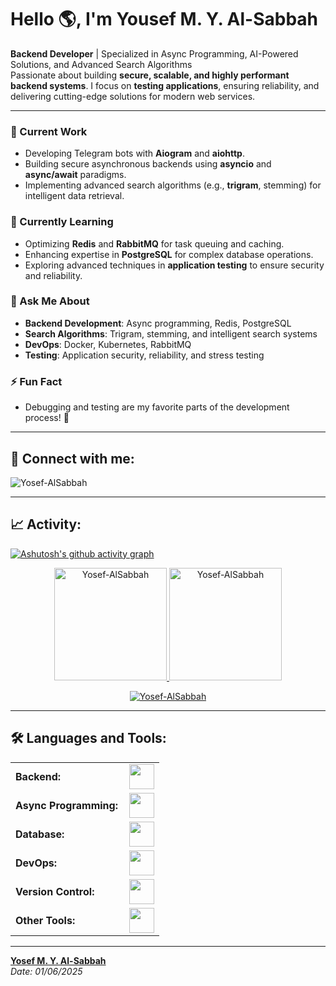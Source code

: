 <link rel="stylesheet" type='text/css' href="https://cdn.jsdelivr.net/gh/devicons/devicon@latest/devicon.min.css" />

# Hello 🌎, I'm Yousef M. Y. Al-Sabbah

**Backend Developer** | Specialized in Async Programming, AI-Powered Solutions, and Advanced Search Algorithms  
Passionate about building **secure, scalable, and highly performant backend systems**. I focus on **testing applications**, ensuring reliability, and delivering cutting-edge solutions for modern web services.

---

### 🔭 Current Work
- Developing Telegram bots with **Aiogram** and **aiohttp**.
- Building secure asynchronous backends using **asyncio** and **async/await** paradigms.
- Implementing advanced search algorithms (e.g., **trigram**, stemming) for intelligent data retrieval.

### 🌱 Currently Learning
- Optimizing **Redis** and **RabbitMQ** for task queuing and caching.
- Enhancing expertise in **PostgreSQL** for complex database operations.
- Exploring advanced techniques in **application testing** to ensure security and reliability.

### 💬 Ask Me About
- **Backend Development**: Async programming, Redis, PostgreSQL  
- **Search Algorithms**: Trigram, stemming, and intelligent search systems  
- **DevOps**: Docker, Kubernetes, RabbitMQ  
- **Testing**: Application security, reliability, and stress testing  

### ⚡ Fun Fact
- Debugging and testing are my favorite parts of the development process! 🚀

---

## 📡 Connect with me:
<p align="left">
<a href="https://github.com/Yosef-AlSabbah" target="blank"><i class="devicon-github-original" alt="GitHub" height="40" width="60"></i></a>
<a href="https://www.linkedin.com/in/Yosef-AlSabbah/" target="blank"><i class="devicon-linkedin-plain colored" alt="LinkedIn" height="40" width="60"></i></a>
</p>

<p align="left"> <img src="https://komarev.com/ghpvc/?username=Yosef-AlSabbah&label=Profile%20views&color=0e75b6&style=flat" alt="Yosef-AlSabbah" /> </p>

---

## 📈 Activity:

[![Ashutosh's github activity graph](https://github-readme-activity-graph.vercel.app/graph?username=Yosef-AlSabbah&bg_color=0f2d3e&color=1cadfb&line=1cadfb&point=1cadfb&area=true&hide_border=true)](https://github.com/ashutosh00710/github-readme-activity-graph)

<div align="center">
  <a href="https://github.com/Yosef-AlSabbah">
    <img height="180em" src="https://github-readme-stats.vercel.app/api/top-langs?username=Yosef-AlSabbah&show_icons=true&locale=en&layout=compact&theme=tokyonight" alt="Yosef-AlSabbah"/>
    <img height="180em" src="https://github-readme-stats.vercel.app/api?username=Yosef-AlSabbah&show_icons=true&locale=en&layout=compact&theme=tokyonight" alt="Yosef-AlSabbah"/>
  </a>
</div>
<p align="center">
  <a href="https://github.com/Yosef-AlSabbah">
    <img src="https://github-readme-streak-stats.herokuapp.com/?user=Yosef-AlSabbah&&theme=tokyonight" alt="Yosef-AlSabbah" />
  </a>
</p>

---

## 🛠 Languages and Tools:
<table>
    <tr>
        <td style="font-weight: bold; padding-right: 10px;">Backend:</td>
        <td><img height="40" src="https://skillicons.dev/icons?i=python,fastapi,rabbitmq,redis,nginx"/></td>
    </tr>
    <tr>
        <td style="font-weight: bold; padding-right: 10px;">Async Programming:</td>
        <td><img height="40" src="https://skillicons.dev/icons?i=python"/></td>
    </tr>
    <tr>
        <td style="font-weight: bold; padding-right: 10px;">Database:</td>
        <td><img height="40" src="https://skillicons.dev/icons?i=postgresql,mysql,sqlite"/></td>
    </tr>
    <tr>
        <td style="font-weight: bold; padding-right: 10px;">DevOps:</td>
        <td><img height="40" src="https://skillicons.dev/icons?i=docker,kubernetes,githubactions"/></td>
    </tr>
    <tr>
        <td style="font-weight: bold; padding-right: 10px;">Version Control:</td>
        <td><img height="40" src="https://skillicons.dev/icons?i=git,github"/></td>
    </tr>
    <tr>
        <td style="font-weight: bold; padding-right: 10px;">Other Tools:</td>
        <td><img height="40" src="https://skillicons.dev/icons?i=celery,aiogram"/></td>
    </tr>
</table>

---

**[Yosef M. Y. Al-Sabbah](https://github.com/Yosef-AlSabbah)**  
_Date: 01/06/2025_
